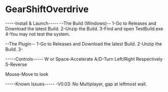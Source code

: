 # GearShiftOverdrive

-----Install & Launch-----
--The Build (Windows)--
1-Go to Releases and Download the latest Build.
2-Unzip the Build.
3-Find and open TestBuild.exe
4-You may not test the system.

--The Plugin--
1-Go to Releases and Download the latest Build.
2-Unzip the Build.
3-

-----Controls-----
W or Space-Accelerate
A/D-Turn Left/Right Respectively
S-Reverse

Mouse-Move to look

-----Known Issues-----
-V0.03: No Multiplayer, gap at leftmost wall.

